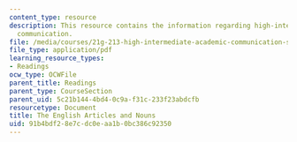 ```yaml
---
content_type: resource
description: This resource contains the information regarding high-intermediate academic
  communication.
file: /media/courses/21g-213-high-intermediate-academic-communication-spring-2004/91b4bdf28e7cdc0eaa1b0bc386c92350_MIT21G_213S04_articles.pdf
file_type: application/pdf
learning_resource_types:
- Readings
ocw_type: OCWFile
parent_title: Readings
parent_type: CourseSection
parent_uid: 5c21b144-4bd4-0c9a-f31c-233f23abdcfb
resourcetype: Document
title: The English Articles and Nouns
uid: 91b4bdf2-8e7c-dc0e-aa1b-0bc386c92350
---
```


